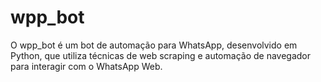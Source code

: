 # wpp_bot
O wpp_bot é um bot de automação para WhatsApp, desenvolvido em Python, que utiliza técnicas de web scraping e automação de navegador para interagir com o WhatsApp Web.
